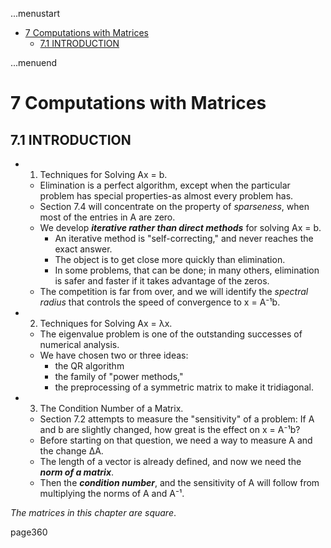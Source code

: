 ...menustart

- [7 Computations with Matrices](#a11f9fe43dfed0d30be3a8fbf4d57420)
    - [7.1 INTRODUCTION](#f3fd8c325ad2bd72e12ccb6f8f17afc4)

...menuend


<h2 id="a11f9fe43dfed0d30be3a8fbf4d57420"></h2>


# 7 Computations with Matrices

<h2 id="f3fd8c325ad2bd72e12ccb6f8f17afc4"></h2>


## 7.1 INTRODUCTION

 - 1. Techniques for Solving Ax = b.
    - Elimination is a perfect algorithm, except when the particular problem has special properties-as almost every problem has. 
    - Section 7.4 will concentrate on the property of *sparseness*, when most of the entries in A are zero. 
    - We develop ***iterative rather than direct methods*** for solving Ax = b. 
        - An iterative method is "self-correcting," and never reaches the exact answer. 
        - The object is to get close more quickly than elimination. 
        - In some problems, that can be done; in many others, elimination is safer and faster if it takes advantage of the zeros.  
    - The competition is far from over, and we will identify the *spectral radius* that controls the speed of convergence to x = A⁻¹b.
 - 2. Techniques for Solving Ax = λx.
    - The eigenvalue problem is one of the outstanding successes of numerical analysis. 
    - We have chosen two or three ideas:
        - the QR algorithm
        - the family of "power methods,"
        - the preprocessing of a symmetric matrix to make it tridiagonal.
 - 3. The Condition Number of a Matrix.
    - Section 7.2 attempts to measure the "sensitivity" of a problem: If A and b are slightly changed, how great is the effect on x = A⁻¹b?
    - Before starting on that question, we need a way to measure A and the change ΔA. 
    - The length of a vector is already defined, and now we need the ***norm of a matrix***.
    - Then the ***condition number***, and the sensitivity of A will follow from multiplying the norms of A and A⁻¹. 
    
*The matrices in this chapter are square*. 

page360
